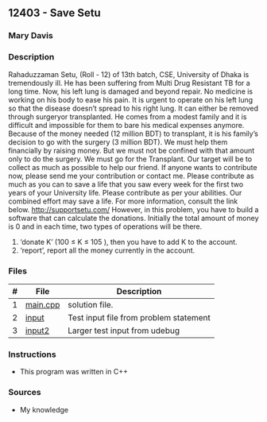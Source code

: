## 12403 - Save Setu
### Mary Davis
### Description

Rahaduzzaman Setu, (Roll - 12) of 13th batch, CSE, University of Dhaka is tremendously ill. He has been suffering from Multi Drug Resistant TB for a long time. 
Now, his left lung is damaged and beyond repair. No medicine is working on his body to ease his pain. It is urgent to operate on his left
lung so that the disease doesn’t spread to his right lung. It can either be removed through surgeryor transplanted. He comes from a modest family and it is 
difficult and impossible for them to bare his medical expenses anymore. Because of the money needed (12 million BDT) to transplant, it is his
family’s decision to go with the surgery (3 million BDT). We must help them financially by raising money. But we must not be confined with that amount only to 
do the surgery. We must go for the Transplant. Our target will be to collect as much as possible to help our friend. If anyone wants to contribute now, please 
send me your contribution or contact me. Please contribute as much as you can to save a life that you saw every week for the first two years of your University life.
Please contribute as per your abilities. Our combined effort may save a life.
For more information, consult the link below.
http://supportsetu.com/
However, in this problem, you have to build a software that can calculate the donations. Initially
the total amount of money is 0 and in each time, two types of operations will be there.
1) ‘donate K’ (100 ≤ K ≤ 105
), then you have to add K to the account.
2) ‘report’, report all the money currently in the account.


### Files
|   #   | File                       | Description                                                |
| :---: | -------------------------- | ---------------------------------------------------------- |
|   1   | [main.cpp](./main.cpp)     | solution file.                                             |
|   2   | [input](./input)           | Test input file from problem statement                     |
|   3   | [input2](./input2)         | Larger test input from udebug                              |

### Instructions
- This program was written in C++

### Sources
- My knowledge
